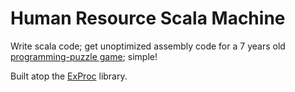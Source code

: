 # Human Resource Scala Machine

Write scala code; get unoptimized assembly code for a 7 years old [programming-puzzle game](https://tomorrowcorporation.com/humanresourcemachine); simple!

Built atop the [ExProc](https://github.com/Ef55/scala-expression-processor) library.
